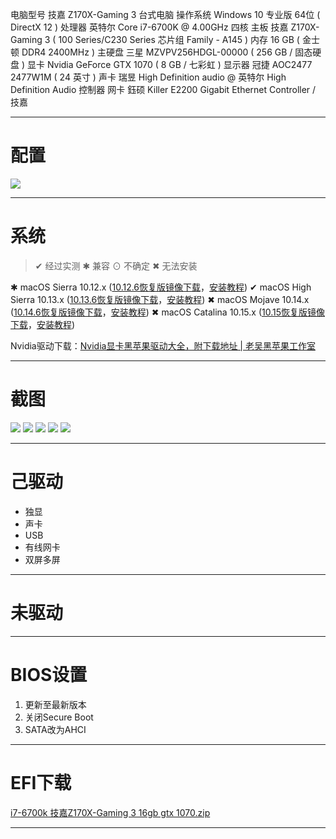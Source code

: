 电脑型号 技嘉 Z170X-Gaming 3 台式电脑
操作系统 Windows 10 专业版 64位 ( DirectX 12 )
处理器 英特尔 Core i7-6700K @ 4.00GHz 四核
主板 技嘉 Z170X-Gaming 3 ( 100 Series/C230 Series 芯片组 Family - A145 )
内存 16 GB ( 金士顿 DDR4 2400MHz )
主硬盘 三星 MZVPV256HDGL-00000 ( 256 GB / 固态硬盘 )
显卡 Nvidia GeForce GTX 1070 ( 8 GB / 七彩虹 )
显示器 冠捷 AOC2477 2477W1M ( 24 英寸  )
声卡 瑞昱 High Definition audio @ 英特尔 High Definition Audio 控制器
网卡 鈺硕 Killer E2200 Gigabit Ethernet Controller / 技嘉
<!--more-->
- - - -
# 配置
![](http://k61.org/%E3%80%90EFI%E3%80%91i7-6700K%20+%E6%8A%80%E5%98%89%20Z170X-Gaming%203+GTX%201070%20%E9%BB%91%E8%8B%B9%E6%9E%9CHackintosh%20%E5%BC%95%E5%AF%BC%E4%B8%8B%E8%BD%BD/93293782-586A-4EE2-930C-B586080A8A47.jpg)

- - - -
# 系统
> ✔ 经过实测     ✱ 兼容     ⊙ 不确定     ✖ 无法安装   

✱  macOS Sierra 10.12.x  ([10.12.6恢复版镜像下载](http://k61.org/macOS-Sierra-10.12.6-16G29-Restore.html)，[安装教程](http://k61.org/Win10-macOS-hackintosh-Restore.html))
✔   macOS High Sierra  10.13.x ([10.13.6恢复版镜像下载](http://k61.org/macOS-Sierra-10.13.6-17G65-Restore.html)，[安装教程](http://k61.org/Win10-macOS-hackintosh-Restore.html))
✖   macOS Mojave 10.14.x ([10.14.6恢复版镜像下载](http://k61.org/macOS-Mojave-10.14.6-18G87-Restore.html)，[安装教程](http://k61.org/Win10-macOS-hackintosh-Restore.html))
✖   macOS Catalina 10.15.x ([10.15恢复版镜像下载](http://k61.org/macOS-Catalina-10.15-19A583-Restore.html)，[安装教程](http://k61.org/Win10-macOS-hackintosh-Restore.html))

Nvidia驱动下载：[Nvidia显卡黑苹果驱动大全，附下载地址 | 老吴黑苹果工作室](http://k61.org/Nvidia-web-driver-download-laowu-hackintosh.html)
- - - -
# 截图
![](http://k61.org/%E3%80%90EFI%E3%80%91i7-6700K%20+%E6%8A%80%E5%98%89%20Z170X-Gaming%203+GTX%201070%20%E9%BB%91%E8%8B%B9%E6%9E%9CHackintosh%20%E5%BC%95%E5%AF%BC%E4%B8%8B%E8%BD%BD/C0F71805-069A-47AA-AB78-843CEEE316E7.jpg)
![](http://k61.org/%E3%80%90EFI%E3%80%91i7-6700K%20+%E6%8A%80%E5%98%89%20Z170X-Gaming%203+GTX%201070%20%E9%BB%91%E8%8B%B9%E6%9E%9CHackintosh%20%E5%BC%95%E5%AF%BC%E4%B8%8B%E8%BD%BD/B5BA6C8F-EF5F-40BB-AF70-886E8D3D2527.jpg)
![](http://k61.org/%E3%80%90EFI%E3%80%91i7-6700K%20+%E6%8A%80%E5%98%89%20Z170X-Gaming%203+GTX%201070%20%E9%BB%91%E8%8B%B9%E6%9E%9CHackintosh%20%E5%BC%95%E5%AF%BC%E4%B8%8B%E8%BD%BD/900FCCBE-4CFE-4E1F-BAC8-48CDBDEC640C.jpg)
![](http://k61.org/%E3%80%90EFI%E3%80%91i7-6700K%20+%E6%8A%80%E5%98%89%20Z170X-Gaming%203+GTX%201070%20%E9%BB%91%E8%8B%B9%E6%9E%9CHackintosh%20%E5%BC%95%E5%AF%BC%E4%B8%8B%E8%BD%BD/B4ACDDC9-0B15-422A-B5C9-24EF020FDC3A.jpg)
![](http://k61.org/%E3%80%90EFI%E3%80%91i7-6700K%20+%E6%8A%80%E5%98%89%20Z170X-Gaming%203+GTX%201070%20%E9%BB%91%E8%8B%B9%E6%9E%9CHackintosh%20%E5%BC%95%E5%AF%BC%E4%B8%8B%E8%BD%BD/474C6D5D-4F63-4392-89E4-764881D1A8CF.jpg)

- - - -
# 己驱动
* 独显
* 声卡
* USB
* 有线网卡
* 双屏多屏
- - - -
# 未驱动
- - - -
# BIOS设置
1. 更新至最新版本
2. 关闭Secure Boot
3. SATA改为AHCI
- - - -
# EFI下载
[i7-6700k 技嘉Z170X-Gaming 3 16gb gtx 1070.zip](http://pay.k61.org/share_1060.html)

>   
- - - -


